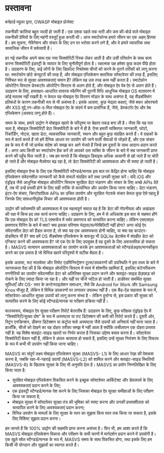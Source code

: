 # प्रस्तावना

बर्नहार्ड म्यूलर द्वारा, OWASP मोबाइल प्रोजेक्ट

तकनीकी क्रांतियां बहुत जल्दी हो जाती हैं। एक दशक पहले तक भारी और कम की-बोर्ड वाले मोबाइल तकनीकी प्रेमियों के लिए महंगी वस्तुएँ हुआ करती थी। आज स्मार्टफोन्स हमारे जीवन का एक अहम् हिस्सा हैं। हम सूचना, नेविगेशन और संचार के लिए उन पर भरोसा करने लगे हैं, और वे हमारे व्यापारिक तथा सामाजिक जीवन में सर्वव्यापी हैं।

हर नई तकनीक अपने साथ एक नया सिक्योरिटी रिस्क लेकर आती है और उसी परिवर्तन के साथ काम करना सिक्योरिटी इंडस्ट्री के व्यापार के लिए चुनौतीपूर्ण होता है। रक्षात्मक पक्ष हमेशा कुछ कदम पीछे होता है। उदाहरण के लिए, कई लोगों के लिए डिफ़ॉल्ट रिफ्लेक्स चीजों को करने के पुराने तरीकों को लागू करना था: स्मार्टफोन छोटे कंप्यूटरों की तरह हैं, और मोबाइल एप्लिकेशन क्लासिक सॉफ्टवेयर की तरह हैं, इसलिए निश्चित रूप से सुरक्षा आवश्यकताएं समान हैं? लेकिन यह उस तरह काम नहीं करता है। स्मार्टफ़ोन ऑपरेटिंग सिस्टम डेस्कटॉप ऑपरेटिंग सिस्टम से अलग होते हैं, और मोबाइल ऐप वेब ऐप से अलग होते हैं। उदाहरण के लिए, हस्ताक्षर-आधारित वायरस स्कैनिंग की पुरानी विधि आधुनिक मोबाइल OS वातावरण में कोई मतलब नहीं रखती है: न केवल यह मोबाइल ऐप वितरण मॉडल के साथ असंगत है, यह सैंडबॉक्सिंग प्रतिबंधों के कारण तकनीकी रूप से भी असंभव है। इसके अलावा, कुछ भेद्यता कक्षाएं, जैसे बफर ओवरफ्लो और XSS मुद्दे,रन-ऑफ-द-मिल मोबाइल ऐप के संदर्भ में कम प्रासंगिक हैं, जैसे, डेस्कटॉप ऐप और वेब एप्लिकेशन (अपवाद लागू होते हैं)।

समय के साथ, हमारे उद्योग ने मोबाइल खतरे के परिदृश्य पर बेहतर पकड़ बना ली है। जैसा कि यह पता चला है, मोबाइल सिक्योरिटी डेटा सिक्योरिटी के बारे में ही है: ऐप्स हमारी व्यक्तिगत जानकारी, फोटो, रिकॉर्डिंग, नोट्स, खाता डेटा, व्यावसायिक जानकारी, स्थान और बहुत कुछ संग्रहित करते हैं। वे ग्राहकों के रूप में कार्य करते हैं जो हमें दैनिक आधार पर उपयोग की जाने वाली सेवाओं से जोड़ते हैं, और एक संचार हब के रूप में भी जो प्रत्येक संदेश को समझ कर आगे भेजते हैं जिन्हे हम दूसरों के साथ आदान-प्रदान करते हैं। अगर आप किसी का स्मार्टफोन हैक करें तो आपको उस व्यक्ति के जीवन के बारे में सब जानकारी प्राप्त करने की पहुँच मिल जाती है। जब हम मानते हैं कि मोबाइल डिवाइस अधिक आसानी से खो जाते हैं या चोरी हो जाते हैं और मोबाइल मैलवेयर बढ़ रहा है, तो डेटा सिक्योरिटी की आवश्यकता और भी स्पष्ट हो जाती है।

इसलिए मोबाइल ऐप्स के लिए एक सिक्योरिटी स्टैण्डर्ड/मानक इस बात पर केंद्रित होना चाहिए कि मोबाइल एप्लिकेशन संवेदनशील जानकारी को कैसे संभालें संग्रहित करें तथा उनकी सुरक्षा करें। यदि iOS और एंड्रॉइड जैसे आधुनिक मोबाइल ऑपरेटिंग सिस्टम सुरक्षित डेटा भंडारण और संचार के लिए अच्छे APIs देते हैं, तब भी उन्हें प्रभावी होने के लिए सही तरीके से कार्यान्वित और उपयोग किया जाना चाहिए। डेटा भंडारण, इंटर-ऐप संचार, क्रिप्टोग्राफ़िक APIs का उचित उपयोग और सुरक्षित नेटवर्क संचार केवल कुछ ऐसे पहलू हैं जिनके लिए सावधानीपूर्वक विचार की आवश्यकता होती है।

उद्योग की सर्वसम्मति की आवश्यकता में एक महत्वपूर्ण सवाल यह है कि डेटा की गोपनीयता और अखंडता की रक्षा में किस हद तक कार्य करना चाहिए। उदाहरण के लिए, हम में से अधिकांश इस बात से सहमत होंगे कि एक मोबाइल ऐप को TLS एक्सचेंज में सर्वर प्रमाणपत्र को सत्यापित करना चाहिए। लेकिन एसएसएल प्रमाणपत्र पिनिंग के बारे में क्या? क्या इसका परिणाम भेद्यता/वल्नेरेबिलिटी नहीं होगा? अगर कोई ऐप संवेदनशील डेटा को हैंडल करता है, तो क्या यह एक आवश्यकता होनी चाहिए, या क्या यह काउंटर-प्रोडक्टिव भी है? क्या हमें OS सैंडबॉक्स एप्लिकेशन के बावजूद भी SQLite डेटाबेस में संग्रहीत डेटा को एन्क्रिप्ट करने की आवश्यकता है? जो एक ऐप के लिए उपयुक्त है वह दूसरे के लिए अवास्तविक हो सकता है। MASVS सत्यापन आवश्यकताओं का उपयोग करके इन आवश्यकताओं को स्टैण्डर्डअइस/मानकीकृत करने का एक प्रयास है जो विभिन्न खतरे परिदृश्यों में सटीक बैठता है।

इसके अलावा, रूट मालवेयर और रिमोट एडमिनिस्ट्रेशन टूल्स/उपकरणों  की उपस्थिति ने इस तथ्य के बारे में जागरूकता पैदा की है कि मोबाइल ऑपरेटिंग सिस्टम में स्वयं में शोषणीय खामियां हैं, इसलिए कंटेनरीकरण रणनीतियों का उपयोग संवेदनशील डेटा को अतिरिक्त सुरक्षा प्रदान करने और क्लाइंट-साइड छेड़छाड़ को रोकने के लिए ज़्यादा किया जा रहा है। और यहीं पर चीजें जटिल हो जाती हैं। हार्डवेयर समर्थित सुरक्षा सुविधाएँ और OS- स्तर के कन्टेनराइज़ेशन समाधान, जैसे कि Android for Work और Samsung Knox मौजूद हैं, लेकिन वे विभिन्न उपकरणों पर लगातार उपलब्ध नहीं हैं। एक बैंड-ऐड सहायता के रूप में, सॉफ़्टवेयर-आधारित सुरक्षा उपायों को लागू करना संभव है - लेकिन दुर्भाग्य से, इस प्रकार की सुरक्षा को सत्यापित करने के लिए कोई स्टैण्डर्ड/मानक या परीक्षण प्रक्रिया नहीं हैं।

फलस्वरूप, मोबाइल ऐप सुरक्षा परीक्षण रिपोर्ट बेतरतीब हैं: उदाहरण के लिए, कुछ परीक्षक एंड्रॉइड ऐप में "सिक्योरिटी/सुरक्षा दोष" के रूप में अस्पष्टता या रुट डिटेक्शन की कमी की रिपोर्ट करते हैं। दूसरी ओर, स्ट्रिंग एनक्रिप्शन, डीबगर डिटेक्शन या कंट्रोल फ्लो अस्पष्टता जैसे उपायों को अनिवार्य नहीं माना जाता है। हालाँकि, चीजों को देखने का यह दोहरा तरीका समझ में नहीं आता है क्योंकि लचीलापन एक दोहरा प्रस्ताव नहीं है: यह विशेष क्लाइंट-साइड खतरों पर निर्भर करता है जिसका उद्देश्य बचाव करना है। सॉफ़्टवेयर सिक्योरिटी बेकार नहीं हैं, लेकिन वे अंततः बायपास हो सकते हैं, इसलिए उन्हें सुरक्षा नियंत्रण के लिए विकल्प के रूप में कभी भी उपयोग नहीं किया जाना चाहिए।

MASVS का संपूर्ण लक्ष्य मोबाइल एप्लिकेशन सुरक्षा (MASVS- L1) के लिए आधार रेखा की पेशकश करना है, जबकि रक्षा-में-गहराई उपायों (MASVS-L2) को शामिल करने और क्लाइंट-साइड स्थितियों (MASVS-R) के खिलाफ सुरक्षा के लिए भी अनुमति देता है। MASVS का प्रयोग निम्नलिखित के लिए किया जाता है:

- सुरक्षित मोबाइल एप्लिकेशन विकसित करने के इच्छुक सॉफ्टवेयर आर्किटेक्ट और डेवलपर्स के लिए आवश्यकताएं प्रदान करने के लिए;
- एक इंडस्ट्री स्टैण्डर्ड/मानक पेश करने के लिए जिसका मोबाइल ऐप सुरक्षा समीक्षाओं के लिए परीक्षण किया जा सकता है;
- मोबाइल सुरक्षा में सॉफ्टवेयर सुरक्षा तंत्र की भूमिका को स्पष्ट करना और उनकी प्रभावशीलता को सत्यापित करने के लिए आवश्यकताएं प्रदान करना;
- विभिन्न उपयोग के मामलों के लिए सुरक्षा के स्तर का सुझाव किस स्तर तक किया जा सकता है, इसके लिए विशिष्ट सुझाव प्रदान करना।

हम जानते हैं कि 100% उद्योग की सहमति प्राप्त करना असंभव है। फिर भी, हम आशा करते हैं कि MASVS मोबाइल एप्लिकेशन विकास और परीक्षण के सभी चरणों में मार्गदर्शन प्रदान करने में उपयोगी है। एक खुले स्रोत स्टैण्डर्ड/मानक के रूप में, MASVS समय के साथ विकसित होगा, तथा इसके लिए हम किसी भी योगदान और सुझावों का स्वागत करते हैं।
